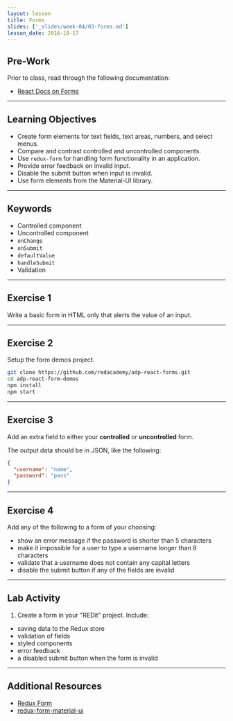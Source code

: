 ```yaml
---
layout: lesson
title: Forms
slides: ['_slides/week-04/03-forms.md']
lesson_date: 2016-10-17
---
```


## Pre-Work

Prior to class, read through the following documentation:

- [React Docs on Forms](https://facebook.github.io/react/docs/forms.html)

---

## Learning Objectives

- Create form elements for text fields, text areas, numbers, and select menus.
- Compare and contrast controlled and uncontrolled components.
- Use `redux-form` for handling form functionality in an application.
- Provide error feedback on invalid input.
- Disable the submit button when input is invalid.
- Use form elements from the Material-UI library.

---

## Keywords

- Controlled component
- Uncontrolled component
- `onChange`
- `onSubmit`
- `defaultValue`
- `handleSubmit`
- Validation

---

## Exercise 1

Write a basic form in HTML only that alerts the value of an input.

---

## Exercise 2

Setup the form demos project.

```bash
git clone https://github.com/redacademy/adp-react-forms.git
cd adp-react-form-demos
npm install
npm start
```

---

## Exercise 3

Add an extra field to either your **controlled** or  **uncontrolled** form.

The output data should be in JSON, like the following:

```json
{
  "username": "name",
  "password": "pass"
}
```

---

## Exercise 4

Add any of the following to a form of your choosing:

- show an error message if the password is shorter than 5 characters
- make it impossible for a user to type a username longer than 8 characters
- validate that a username does not contain any capital letters
- disable the submit button if any of the fields are invalid

---

## Lab Activity

1. Create a form in your "REDit" project. Include:
  - saving data to the Redux store
  - validation of fields
  - styled components
  - error feedback
  - a disabled submit button when the form is invalid

---

## Additional Resources

- [Redux Form](http://redux-form.com/)
- [redux-form-material-ui](http://erikras.github.io/redux-form-material-ui/)
